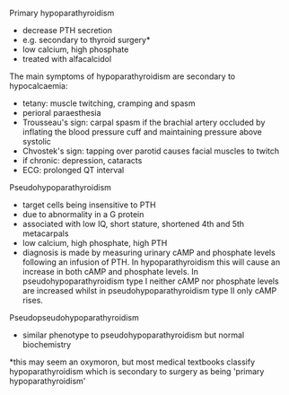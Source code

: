 Primary hypoparathyroidism  
* decrease PTH secretion
* e.g. secondary to thyroid surgery\*
* low calcium, high phosphate
* treated with alfacalcidol

  
The main symptoms of hypoparathyroidism are secondary to hypocalcaemia:  
* tetany: muscle twitching, cramping and spasm
* perioral paraesthesia
* Trousseau's sign: carpal spasm if the brachial artery occluded by inflating the blood pressure cuff and maintaining pressure above systolic
* Chvostek's sign: tapping over parotid causes facial muscles to twitch
* if chronic: depression, cataracts
* ECG: prolonged QT interval

  
Pseudohypoparathyroidism  
* target cells being insensitive to PTH
* due to abnormality in a G protein
* associated with low IQ, short stature, shortened 4th and 5th metacarpals
* low calcium, high phosphate, high PTH
* diagnosis is made by measuring urinary cAMP and phosphate levels following an infusion of PTH. In hypoparathyroidism this will cause an increase in both cAMP and phosphate levels. In pseudohypoparathyroidism type I neither cAMP nor phosphate levels are increased whilst in pseudohypoparathyroidism type II only cAMP rises.

   
Pseudopseudohypoparathyroidism  
* similar phenotype to pseudohypoparathyroidism but normal biochemistry

  
\*this may seem an oxymoron, but most medical textbooks classify hypoparathyroidism which is secondary to surgery as being 'primary hypoparathyroidism'